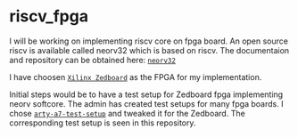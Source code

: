 # riscv_fpga
I will be working on implementing riscv core on fpga board.
An open source riscv is available called neorv32 which is based on riscv.
The documentaion and repository can be obtained here: [`neorv32`](https://github.com/stnolting/neorv32)

I have choosen [`Xilinx Zedboard`](https://www.avnet.com/wps/portal/us/products/avnet-boards/avnet-board-families/zedboard) as the FPGA for my implementation. 

Initial steps would be to have a test setup for Zedboard fpga implementing neorv softcore. 
The admin has created test setups for many fpga boards. I chose [`arty-a7-test-setup`](https://github.com/stnolting/neorv32-setups/tree/main/vivado/arty-a7-test-setup)
and tweaked it for the Zedboard. The corresponding test setup is seen in this repository.
